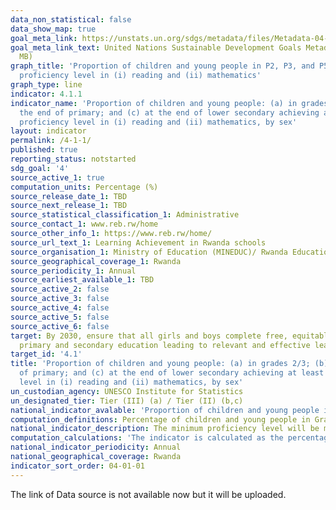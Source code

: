 ```yaml
---
data_non_statistical: false
data_show_map: true
goal_meta_link: https://unstats.un.org/sdgs/metadata/files/Metadata-04-01-01.pdf
goal_meta_link_text: United Nations Sustainable Development Goals Metadata (PDF 4.0
  MB)
graph_title: 'Proportion of children and young people in P2, P3, and P5 achieving at least a minimum
  proficiency level in (i) reading and (ii) mathematics'
graph_type: line
indicator: 4.1.1
indicator_name: 'Proportion of children and young people: (a) in grades 2/3; (b) at
  the end of primary; and (c) at the end of lower secondary achieving at least a minimum
  proficiency level in (i) reading and (ii) mathematics, by sex'
layout: indicator
permalink: /4-1-1/
published: true
reporting_status: notstarted
sdg_goal: '4'
source_active_1: true
computation_units: Percentage (%)
source_release_date_1: TBD
source_next_release_1: TBD
source_statistical_classification_1: Administrative
source_contact_1: www.reb.rw/home
source_other_info_1: https://www.reb.rw/home/
source_url_text_1: Learning Achievement in Rwanda schools
source_organisation_1: Ministry of Education (MINEDUC)/ Rwanda Education Board (REB)
source_geographical_coverage_1: Rwanda
source_periodicity_1: Annual
source_earliest_available_1: TBD
source_active_2: false
source_active_3: false
source_active_4: false
source_active_5: false
source_active_6: false
target: By 2030, ensure that all girls and boys complete free, equitable and quality
  primary and secondary education leading to relevant and effective learning outcomes
target_id: '4.1'
title: 'Proportion of children and young people: (a) in grades 2/3; (b) at the end
  of primary; and (c) at the end of lower secondary achieving at least a minimum proficiency
  level in (i) reading and (ii) mathematics, by sex'
un_custodian_agency: UNESCO Institute for Statistics
un_designated_tier: Tier (III) (a) / Tier (II) (b,c)
national_indicator_avalable: 'Proportion of children and young people in P2, P3, and P5 achieving at least a minimum proficiency level in (i) reading and (ii) mathematics'
computation_definitions: Percentage of children and young people in Grade 2 or 3 of primary education, at the end of primary education and the end of lower secondary education achieving at least a minimum proficiency level in (a) reading and (b) mathematics
national_indicator_description: The minimum proficiency level will be measured relative to new common reading and mathematics scales currently in development
computation_calculations: 'The indicator is calculated as the percentage of children and/or young people at the relevant stage of education achieving or exceeding a pre-defined proficiency level in a given subject. Performance above the minimum level, PLtn,s, above minimum = p where p is the percentage of students in a learning assessment at stage of education n, in subject s in any year (t-i) where 0 < i < 5, who has achieved the level of proficiency that is greater than a pre-defined minimum standard, Smin. The minimum standard is defined by the global education community taking into consideration regional differences.'
national_indicator_periodicity: Annual
national_geographical_coverage: Rwanda
indicator_sort_order: 04-01-01
---
```

The link of Data source is not available now but it will be uploaded.
